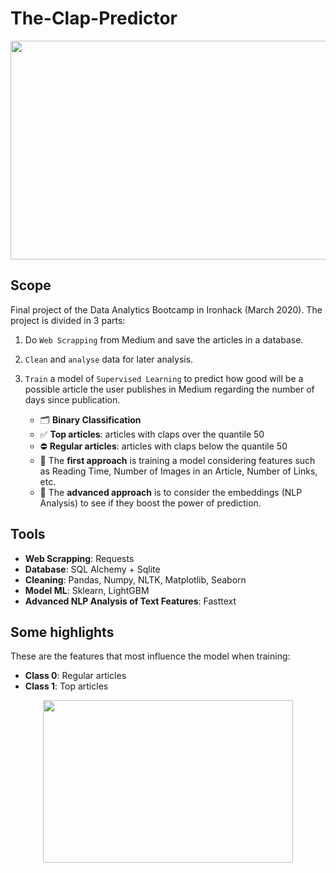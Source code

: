 # The-Clap-Predictor

<p align="center">
<img src="./reports/figures/head_readme.png" width="650" height="350"/>
</p>

## Scope 

Final project of the Data Analytics Bootcamp in Ironhack (March 2020). The project is divided in 3 parts: 

1) Do `Web Scrapping` from Medium and save the articles in a database.

2) `Clean` and `analyse` data for later analysis. 

3) `Train` a model of `Supervised Learning` to predict how good will be a possible article the user publishes in Medium regarding the number of days since publication.
    - 🗂️ **Binary Classification** 
    - ✅ **Top articles**: articles with claps over the quantile 50 
    - ⛔ **Regular articles**: articles with claps below the quantile 50
    - 🤩 The **first approach** is training a model considering features such as Reading Time, Number of Images in an Article, Number of Links, etc.
    - 🧐 The **advanced approach** is to consider the embeddings (NLP Analysis) to see if they boost the power of prediction.

## Tools 

- **Web Scrapping**: Requests
- **Database**: SQL Alchemy + Sqlite
- **Cleaning**: Pandas, Numpy, NLTK, Matplotlib, Seaborn
- **Model ML**: Sklearn, LightGBM
- **Advanced NLP Analysis of Text Features**: Fasttext

## Some highlights

These are the features that most influence the model when training: 

- **Class 0**: Regular articles 
- **Class 1**: Top articles 

<p align="center">
<img src="./reports/figures/highlights2.png" width="400" height="260"/>
</p>



